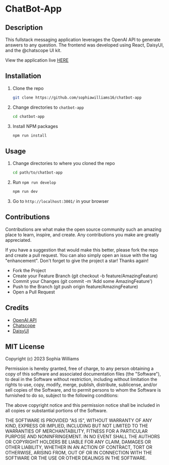 # ChatBot-App

## Description

This fullstack messaging application leverages the OpenAI API to generate answers to any question. The frontend was developed using React, DaisyUI, and the @chatscope UI kit. 

View the application live [HERE](https://chatbot-app-wa51.onrender.com)

## Installation

1.  Clone the repo

    ```sh
    git clone https://github.com/sophiawilliams16/chatbot-app
    ```

2.  Change directories to `chatbot-app`

    ```sh
    cd chatbot-app
    ```

3.  Install NPM packages

    ```sh
    npm run install
    ```

## Usage

1. Change directories to where you cloned the repo

    ```sh
    cd path/to/chatbot-app
    ```

2. Run `npm run develop`

    ```sh
    npm run dev
    ```

3. Go to `http://localhost:3001/` in your browser

## Contributions 

Contributions are what make the open source community such an amazing place to learn, inspire, and create. Any contributions you make are greatly appreciated.

If you have a suggestion that would make this better, please fork the repo and create a pull request. You can also simply open an issue with the tag "enhancement". Don't forget to give the project a star! Thanks again!

- Fork the Project
- Create your Feature Branch (git checkout -b feature/AmazingFeature)
- Commit your Changes (git commit -m 'Add some AmazingFeature')
- Push to the Branch (git push origin feature/AmazingFeature)
- Open a Pull Request

## Credits 

- [OpenAI API](https://platform.openai.com/docs/api-reference)
- [Chatscope](https://www.youtube.com/watch?v=Lag9Pj_33hM)
- [DaisyUI](https://daisyui.com/)


## MIT License

Copyright (c) 2023 Sophia Williams

Permission is hereby granted, free of charge, to any person obtaining a copy
of this software and associated documentation files (the "Software"), to deal
in the Software without restriction, including without limitation the rights
to use, copy, modify, merge, publish, distribute, sublicense, and/or sell
copies of the Software, and to permit persons to whom the Software is
furnished to do so, subject to the following conditions:

The above copyright notice and this permission notice shall be included in all
copies or substantial portions of the Software.

THE SOFTWARE IS PROVIDED "AS IS", WITHOUT WARRANTY OF ANY KIND, EXPRESS OR
IMPLIED, INCLUDING BUT NOT LIMITED TO THE WARRANTIES OF MERCHANTABILITY,
FITNESS FOR A PARTICULAR PURPOSE AND NONINFRINGEMENT. IN NO EVENT SHALL THE
AUTHORS OR COPYRIGHT HOLDERS BE LIABLE FOR ANY CLAIM, DAMAGES OR OTHER
LIABILITY, WHETHER IN AN ACTION OF CONTRACT, TORT OR OTHERWISE, ARISING FROM,
OUT OF OR IN CONNECTION WITH THE SOFTWARE OR THE USE OR OTHER DEALINGS IN THE
SOFTWARE.
